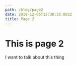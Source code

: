 ```yaml
---
path: /blog/page2
date: 2019-12-05T12:38:33.803Z
title: Page 2
---
```

# This is page 2

I want to talk about this thing
